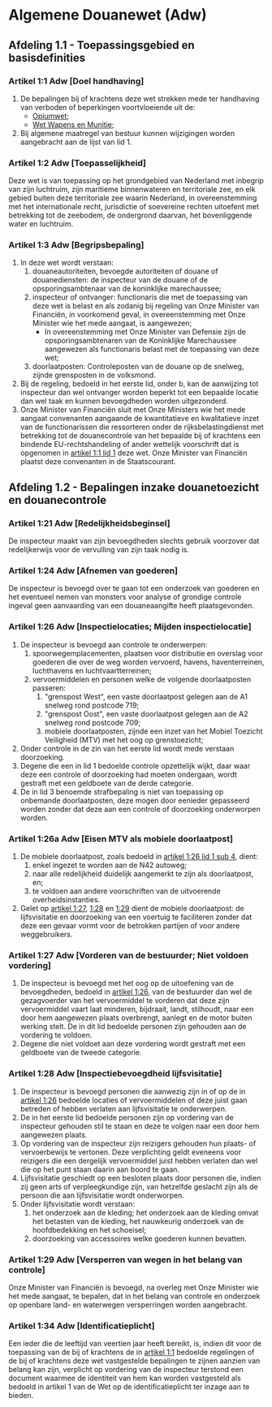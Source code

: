 # Algemene Douanewet (Adw)

## Afdeling 1.1 - Toepassingsgebied en basisdefinities

### Artikel 1:1 Adw [Doel handhaving]

1. De bepalingen bij of krachtens deze wet strekken mede ter handhaving van verboden of beperkingen voortvloeiende uit de:
    - [Opiumwet](./opiumwet.md);
    - [Wet Wapens en Munitie](./wet-wapens-en-munitie.md);
2. Bij algemene maatregel van bestuur kunnen wijzigingen worden aangebracht aan de lijst van lid 1.

### Artikel 1:2 Adw [Toepasselijkheid]

Deze wet is van toepassing op het grondgebied van Nederland met inbegrip van zijn luchtruim, zijn maritieme binnenwateren en territoriale zee, en elk gebied buiten deze territoriale zee waarin Nederland, in overeenstemming met het internationale recht, jurisdictie of soevereine rechten uitoefent met betrekking tot de zeebodem, de ondergrond daarvan, het bovenliggende water en luchtruim.

### Artikel 1:3 Adw [Begripsbepaling]

1. In deze wet wordt verstaan:
    1. douaneautoriteiten, bevoegde autoriteiten of douane of douanediensten: de inspecteur van de douane of de opsporingsambtenaar van de koninklijke marechaussee;
    2. inspecteur of ontvanger: functionaris die met de toepassing van deze wet is belast en als zodanig bij regeling van Onze Minister van Financiën, in voorkomend geval, in overeenstemming met Onze Minister wie het mede aangaat, is aangewezen;
        - In overeenstemming met Onze Minister van Defensie zijn de opsporingsambtenaren van de Koninklijke Marechaussee aangewezen als functionaris belast met de toepassing van deze wet;
    3. doorlaatposten: Controleposten van de douane op de snelweg, zijnde grensposten in de volksmond.
2. Bij de regeling, bedoeld in het eerste lid, onder b, kan de aanwijzing tot inspecteur dan wel ontvanger worden beperkt tot een bepaalde locatie dan wel taak en kunnen bevoegdheden worden uitgezonderd.
3. Onze Minister van Financiën sluit met Onze Ministers wie het mede aangaat convenanten aangaande de kwantitatieve en kwalitatieve inzet van de functionarissen die ressorteren onder de rijksbelastingdienst met betrekking tot de douanecontrole van het bepaalde bij of krachtens een bindende EU-rechtshandeling of ander wettelijk voorschrift dat is opgenomen in [artikel 1:1 lid 1](#artikel-11-adw-algemene-bepalingen) deze wet. Onze Minister van Financiën plaatst deze convenanten in de Staatscourant.

## Afdeling 1.2 - Bepalingen inzake douanetoezicht en douanecontrole

### Artikel 1:21 Adw [Redelijkheidsbeginsel]

De inspecteur maakt van zijn bevoegdheden slechts gebruik voorzover dat redelijkerwijs voor de vervulling van zijn taak nodig is.

### Artikel 1:24 Adw [Afnemen van goederen]

De inspecteur is bevoegd over te gaan tot een onderzoek van goederen en het eventueel nemen van monsters voor analyse of grondige controle ingeval geen aanvaarding van een douaneaangifte heeft plaatsgevonden.

### Artikel 1:26 Adw [Inspectielocaties; Mijden inspectielocatie]

1. De inspecteur is bevoegd aan controle te onderwerpen:
    1. spoorwegemplacementen, plaatsen voor distributie en overslag voor goederen die over de weg worden vervoerd, havens, haventerreinen, luchthavens en luchtvaartterreinen;
    2. vervoermiddelen en personen welke de volgende doorlaatposten passeren:
        1. "grenspost West", een vaste doorlaatpost gelegen aan de A1 snelweg rond postcode 719;
        2. "grenspost Oost", een vaste doorlaatpost gelegen aan de A2 snelweg rond postcode 709;
        3. mobiele doorlaatposten, zijnde een inzet van het Mobiel Toezicht Veiligheid (MTV) met het oog op grenstoezicht;
2. Onder controle in de zin van het eerste lid wordt mede verstaan doorzoeking.
3. Degene die een in lid 1 bedoelde controle opzettelijk wijkt, daar waar deze een controle of doorzoeking had moeten ondergaan, wordt gestraft met een geldboete van de derde categorie.
4. De in lid 3 benoemde strafbepaling is niet van toepassing op onbemande doorlaatposten, deze mogen door eenieder gepasseerd worden zonder dat deze aan een controle of doorzoeking onderworpen worden.

### Artikel 1:26a Adw [Eisen MTV als mobiele doorlaatpost]

1. De mobiele doorlaatpost, zoals bedoeld in [artikel 1:26 lid 1 sub 4](#artikel-126-adw-inspectielocaties), dient:
    1. enkel ingezet te worden aan de N42 autoweg;
    2. naar alle redelijkheid duidelijk aangemerkt te zijn als doorlaatpost, en;
    3. te voldoen aan andere voorschriften van de uitvoerende overheidsinstanties.
2. Gelet op [artikel 1:27](#artikel-127-adw-vorderen-van-de-bestuurder), [1:28](#artikel-128-adw-inspectiebevoegdheid-lijfsvisitatie) en [1:29](#artikel-129-adw-versperren-van-wegen-in-het-belang-van-controle) dient de mobiele doorlaatpost: de lijfsvisitatie en doorzoeking van een voertuig te faciliteren zonder dat deze een gevaar vormt voor de betrokken partijen of voor andere weggebruikers.

### Artikel 1:27 Adw [Vorderen van de bestuurder; Niet voldoen vordering]

1. De inspecteur is bevoegd met het oog op de uitoefening van de bevoegdheden, bedoeld in [artikel 1:26](#artikel-126-adw-inspectielocaties), van de bestuurder dan wel de gezagvoerder van het vervoermiddel te vorderen dat deze zijn vervoermiddel vaart laat minderen, bijdraait, landt, stilhoudt, naar een door hem aangewezen plaats overbrengt, aanlegt en de motor buiten werking stelt. De in dit lid bedoelde personen zijn gehouden aan de vordering te voldoen.
2. Degene die niet voldoet aan deze vordering wordt gestraft met een geldboete van de tweede categorie.

### Artikel 1:28 Adw [Inspectiebevoegdheid lijfsvisitatie]

1. De inspecteur is bevoegd personen die aanwezig zijn in of op de in [artikel 1:26](#artikel-126-adw-inspectielocaties) bedoelde locaties of vervoermiddelen of deze juist gaan betreden of hebben verlaten aan lijfsvisitatie te onderwerpen.
2. De in het eerste lid bedoelde personen zijn op vordering van de inspecteur gehouden stil te staan en deze te volgen naar een door hem aangewezen plaats.
3. Op vordering van de inspecteur zijn reizigers gehouden hun plaats- of vervoerbewijs te vertonen. Deze verplichting geldt eveneens voor reizigers die een dergelijk vervoermiddel juist hebben verlaten dan wel die op het punt staan daarin aan boord te gaan.
4. Lijfsvisitatie geschiedt op een besloten plaats door personen die, indien zij geen arts of verpleegkundige zijn, van hetzelfde geslacht zijn als de persoon die aan lijfsvisitatie wordt onderworpen.
5. Onder lijfsvisitatie wordt verstaan:
    1. het onderzoek aan de kleding; het onderzoek aan de kleding omvat het betasten van de kleding, het nauwkeurig onderzoek van de hoofdbedekking en het schoeisel;
    2. doorzoeking van accessoires welke goederen kunnen bevatten.

### Artikel 1:29 Adw [Versperren van wegen in het belang van controle]

Onze Minister van Financiën is bevoegd, na overleg met Onze Minister wie het mede aangaat, te bepalen, dat in het belang van controle en onderzoek op openbare land- en waterwegen versperringen worden aangebracht.

### Artikel 1:34 Adw [Identificatieplicht]

Een ieder die de leeftijd van veertien jaar heeft bereikt, is, indien dit voor de toepassing van de bij of krachtens de in [artikel 1:1](#artikel-11-adw-doel-handhaving) bedoelde regelingen of de bij of krachtens deze wet vastgestelde bepalingen te zijnen aanzien van belang kan zijn, verplicht op vordering van de inspecteur terstond een document waarmee de identiteit van hem kan worden vastgesteld als bedoeld in artikel 1 van de Wet op de identificatieplicht ter inzage aan te bieden.
